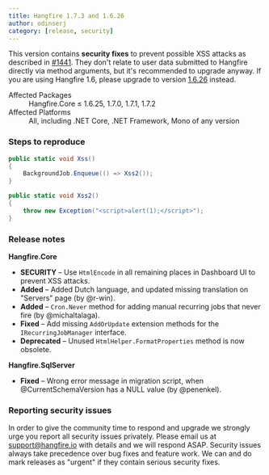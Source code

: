 ```yaml
---
title: Hangfire 1.7.3 and 1.6.26
author: odinserj
category: [release, security]
---
```


This version contains **security fixes** to prevent possible XSS attacks as described in [#1441](https://github.com/HangfireIO/Hangfire/issues/1441). They don't relate to user data submitted to Hangfire directly via method arguments, but it's recommended to upgrade anyway. If you are using Hangfire 1.6, please upgrade to version [1.6.26](https://github.com/HangfireIO/Hangfire/releases/tag/v1.6.26) instead.

<dl>
<dt>Affected Packages</dt><dd>Hangfire.Core &le; 1.6.25, 1.7.0, 1.7.1, 1.7.2</dd>
<dt>Affected Platforms</dt><dd>All, including .NET Core, .NET Framework, Mono of any version</dd>
</dl>

### Steps to reproduce

```csharp
public static void Xss()
{
    BackgroundJob.Enqueue(() => Xss2());
}

public static void Xss2()
{
    throw new Exception("<script>alert(1);</script>");
}
```

### Release notes

**Hangfire.Core**

* **SECURITY** – Use `HtmlEncode` in all remaining places in Dashboard UI to prevent XSS attacks.
* **Added** – Added Dutch language, and updated missing translation on "Servers" page (by @r-win).
* **Added** – `Cron.Never` method for adding manual recurring jobs that never fire (by @michaltalaga).
* **Fixed** – Add missing `AddOrUpdate` extension methods for the `IRecurringJobManager` interface.
* **Deprecated** – Unused `HtmlHelper.FormatProperties` method is now obsolete.

**Hangfire.SqlServer**

* **Fixed** – Wrong error message in migration script, when @CurrentSchemaVersion has a NULL value (by @penenkel).

### Reporting security issues 

In order to give the community time to respond and upgrade we strongly urge you report all security issues privately. Please email us at [support@hangfire.io](support@hangfire.io) with details and we will respond ASAP. Security issues always take precedence over bug fixes and feature work. We can and do mark releases as "urgent" if they contain serious security fixes. 
